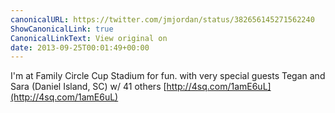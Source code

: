 ```yaml
---
canonicalURL: https://twitter.com/jmjordan/status/382656145271562240
ShowCanonicalLink: true
CanonicalLinkText: View original on
date: 2013-09-25T00:01:49+00:00
---
```

I'm at Family Circle Cup Stadium for fun. with very special guests Tegan and Sara (Daniel Island, SC) w/ 41 others [http://4sq.com/1amE6uL](http://4sq.com/1amE6uL)